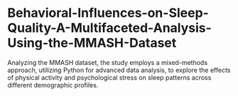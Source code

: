 # Behavioral-Influences-on-Sleep-Quality-A-Multifaceted-Analysis-Using-the-MMASH-Dataset
Analyzing the MMASH dataset, the study employs a mixed-methods approach, utilizing Python for advanced data analysis, to explore the effects of physical activity and psychological stress on sleep patterns across different demographic profiles.
